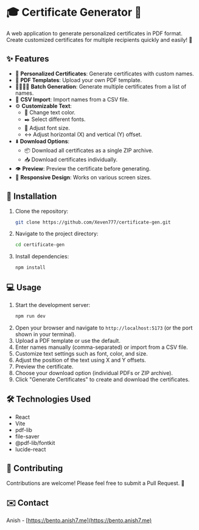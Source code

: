# 🎓 Certificate Generator 🚀

A web application to generate personalized certificates in PDF format. Create customized certificates for multiple recipients quickly and easily! 🎉

## ✨ Features

- 📝 **Personalized Certificates**: Generate certificates with custom names.
- 📄 **PDF Templates**: Upload your own PDF template.
- 👨‍👩‍👧‍👦 **Batch Generation**: Generate multiple certificates from a list of names.
- 💾 **CSV Import**: Import names from a CSV file.
- ⚙️ **Customizable Text**:
  - 🎨 Change text color.
  - ✒️ Select different fonts.
  - 📏 Adjust font size.
  - ↔️ Adjust horizontal (X) and vertical (Y) offset.
- ⬇️ **Download Options**:
  - 📦 Download all certificates as a single ZIP archive.
  - 📥 Download certificates individually.
- 👁️ **Preview**: Preview the certificate before generating.
- 📱 **Responsive Design**: Works on various screen sizes.

## 🚀 Installation

1. Clone the repository:
   ```sh
   git clone https://github.com/Xeven777/certificate-gen.git
   ```
2. Navigate to the project directory:
   ```sh
   cd certificate-gen
   ```
3. Install dependencies:
   ```sh
   npm install
   ```

## 💻 Usage

1. Start the development server:
   ```sh
   npm run dev
   ```
2. Open your browser and navigate to `http://localhost:5173` (or the port shown in your terminal).
3. Upload a PDF template or use the default.
4. Enter names manually (comma-separated) or import from a CSV file.
5. Customize text settings such as font, color, and size.
6. Adjust the position of the text using X and Y offsets.
7. Preview the certificate.
8. Choose your download option (individual PDFs or ZIP archive).
9. Click "Generate Certificates" to create and download the certificates.

## 🛠️ Technologies Used

- React
- Vite
- pdf-lib
- file-saver
- @pdf-lib/fontkit
- lucide-react

## 🤝 Contributing

Contributions are welcome! Please feel free to submit a Pull Request. 🌟

## ✉️ Contact

Anish - [https://bento.anish7.me](https://bento.anish7.me)
